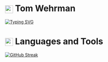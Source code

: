 # <img src="https://www.gstatic.com/android/keyboard/emojikitchen/20240530/u1f409/u1f409_u1f525.png?fbx" width="26" height="26" style="vertical-align: middle;" alt="red dragon"/> Tom Wehrman

<a href="https://git.io/typing-svg"><img src="https://readme-typing-svg.demolab.com?font=Fira+Code&pause=1000&color=F73D1A&width=435&lines=Welcome+to+my+GitHub!+" alt="Typing SVG" /></a>

# <img src="https://www.gstatic.com/android/keyboard/emojikitchen/20240530/u1f4bb/u1f4bb_u1f30c.png?fbx" width="26" height="26" style="vertical-align: middle;" alt="magic laptop"/> Languages and Tools

<a href="https://git.io/streak-stats"><img src="https://streak-stats.demolab.com?user=wehr-to&theme=blood-dark&border_radius=5" alt="GitHub Streak" /></a>
